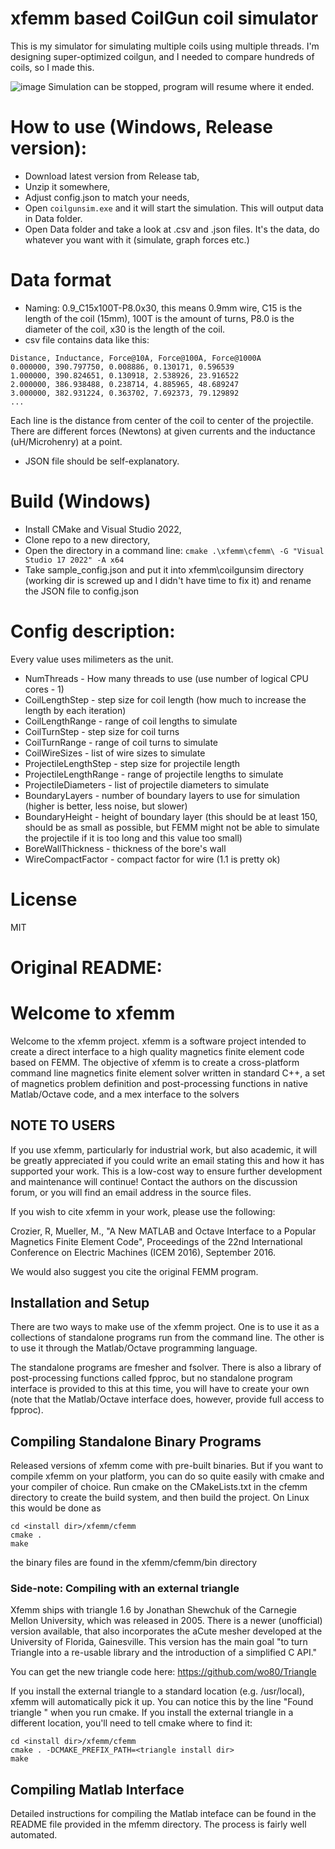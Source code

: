 # xfemm based CoilGun coil simulator
This is my simulator for simulating multiple coils using multiple threads.
I'm designing super-optimized coilgun, and I needed to compare hundreds of coils, so I made this.

![image](https://github.com/Erdroy/CoilGun-coil-simulator/assets/7634316/84388012-2b7f-4bd5-ad6e-1ed5a961d53d)
Simulation can be stopped, program will resume where it ended.

# How to use (Windows, Release version):
- Download latest version from Release tab,
- Unzip it somewhere,
- Adjust config.json to match your needs,
- Open `coilgunsim.exe` and it will start the simulation. This will output data in Data folder.
- Open Data folder and take a look at .csv and .json files. It's the data, do whatever you want with it (simulate, graph forces etc.)

# Data format
- Naming: 0.9_C15x100T-P8.0x30, this means 0.9mm wire, C15 is the length of the coil (15mm), 100T is the amount of turns, P8.0 is the diameter of the coil, x30 is the length of the coil.
- csv file contains data like this:
```
Distance, Inductance, Force@10A, Force@100A, Force@1000A 
0.000000, 390.797750, 0.008886, 0.130171, 0.596539
1.000000, 390.824651, 0.130918, 2.538926, 23.916522
2.000000, 386.938488, 0.238714, 4.885965, 48.689247
3.000000, 382.931224, 0.363702, 7.692373, 79.129892
...
```
Each line is the distance from center of the coil to center of the projectile. There are different forces (Newtons) at given currents and the inductance (uH/Microhenry) at a point.
- JSON file should be self-explanatory.

# Build (Windows)
- Install CMake and Visual Studio 2022,
- Clone repo to a new directory,
- Open the directory in a command line: `cmake .\xfemm\cfemm\ -G "Visual Studio 17 2022" -A x64`
- Take sample_config.json and put it into xfemm\coilgunsim directory (working dir is screwed up and I didn't have time to fix it) and rename the JSON file to config.json

# Config description:
Every value uses milimeters as the unit.
- NumThreads - How many threads to use (use number of logical CPU cores - 1)
- CoilLengthStep - step size for coil length (how much to increase the length by each iteration)
- CoilLengthRange - range of coil lengths to simulate
- CoilTurnStep - step size for coil turns
- CoilTurnRange - range of coil turns to simulate
- CoilWireSizes - list of wire sizes to simulate
- ProjectileLengthStep - step size for projectile length
- ProjectileLengthRange - range of projectile lengths to simulate
- ProjectileDiameters - list of projectile diameters to simulate
- BoundaryLayers - number of boundary layers to use for simulation (higher is better, less noise, but slower)
- BoundaryHeight - height of boundary layer (this should be at least 150, should be as small as possible, but FEMM might not be able to simulate the projectile if it is too long and this value too small)
- BoreWallThickness - thickness of the bore's wall
- WireCompactFactor - compact factor for wire (1.1 is pretty ok)

# License
MIT

# Original README:
# Welcome to xfemm

Welcome to the xfemm project. xfemm is a software project intended to
create a direct interface to a high quality magnetics finite element code
based on FEMM. The objective of xfemm is to create a cross-platform
command line magnetics finite element solver written in standard C++, a
set of magnetics problem definition and post-processing functions in
native Matlab/Octave code, and a mex interface to the solvers

## NOTE TO USERS

If you use xfemm, particularly for industrial work, but also academic, 
it will be greatly appreciated if you could write an email stating this 
and how it has supported your work. This is a low-cost way to ensure 
further development and maintenance will continue! Contact the authors 
on the discussion forum, or you will find an email address in the source 
files.

If you wish to cite xfemm in your work, please use the following:

Crozier, R, Mueller, M., "A New MATLAB and Octave Interface to a 
Popular Magnetics Finite Element Code", Proceedings of the 22nd 
International Conference on Electric Machines (ICEM 2016), September 
2016.

We would also suggest you cite the original FEMM program.

## Installation and Setup

There are two ways to make use of the xfemm project. One is to use it as
a collections of standalone programs run from the command line. The other
is to use it through the Matlab/Octave programming language.

The standalone programs are fmesher and fsolver. There is also a library
of post-processing functions called fpproc, but no standalone program
interface is provided to this at this time, you will have to create your
own (note that the Matlab/Octave interface does, however, provide full
access to fpproc). 

## Compiling Standalone Binary Programs

Released versions of xfemm come with pre-built binaries. But if you want
to compile xfemm on your platform, you can do so quite easily with cmake
and your compiler of choice. Run cmake on the CMakeLists.txt in the cfemm
directory to create the build system, and then build the project. On Linux
this would be done as

    cd <install dir>/xfemm/cfemm
    cmake .
    make

the binary files are found in the xfemm/cfemm/bin directory


### Side-note: Compiling with an external triangle

Xfemm ships with triangle 1.6 by Jonathan Shewchuk of the Carnegie Mellon
University, which was released in 2005.  There is a newer (unofficial) version
available, that also incorporates the aCute mesher developed at the University
of Florida, Gainesville.  This version has the main goal "to turn Triangle into
a re-usable library and the introduction of a simplified C API."

You can get the new triangle code here:
https://github.com/wo80/Triangle

If you install the external triangle to a standard location (e.g. /usr/local),
xfemm will automatically pick it up. You can notice this by the line "Found
triangle <version>" when you run cmake.  If you install the external triangle
in a different location, you'll need to tell cmake where to find it:

    cd <install dir>/xfemm/cfemm
    cmake . -DCMAKE_PREFIX_PATH=<triangle install dir>
    make

## Compiling Matlab Interface

Detailed instructions for compiling the Matlab inteface can be found in
the README file provided in the mfemm directory. The process is fairly well 
automated.

